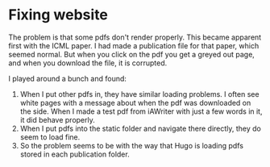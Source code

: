 # Fixing website

The problem is that some pdfs don't render properly. This became apparent first with the ICML paper. I had made a publication file for that paper, which seemed normal. But when you click on the pdf you get a greyed out page, and when you download the file, it is corrupted. 

I played around a bunch and found: 

1. When I put other pdfs in, they have similar loading problems. I often see white pages with a message about when the pdf was downloaded on the side. When I made a test pdf from iAWriter with just a few words in it, it did behave properly. 
2. When I put pdfs into the static folder and navigate there directly, they do seem to load fine. 
3. So the problem seems to be with the way that Hugo is loading pdfs stored in each publication folder.


